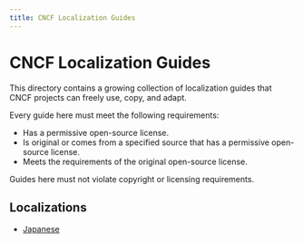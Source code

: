 ```yaml
---
title: CNCF Localization Guides
---
```


# CNCF Localization Guides

This directory contains a growing collection of localization guides that CNCF
projects can freely use, copy, and adapt.

Every guide here must meet the following requirements:

- Has a permissive open-source license.
- Is original or comes from a specified source that has a permissive open-source
  license.
- Meets the requirements of the original open-source license.

Guides here must not violate copyright or licensing requirements.

## Localizations

- [Japanese](ja/)
